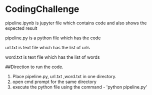 # CodingChallenge

pipeline.ipynb is jupyter file which contains code and also shows the expected result

pipeline.py is a python file which has the code

url.txt is text file which has the list of urls

word.txt is text file which has the list of words

##Direction to run the code.

1. Place pipeline.py, url.txt ,word.txt in one directory.
2. open cmd prompt for the same directory
3. execute the python file using the command - 'python pipeline.py'
